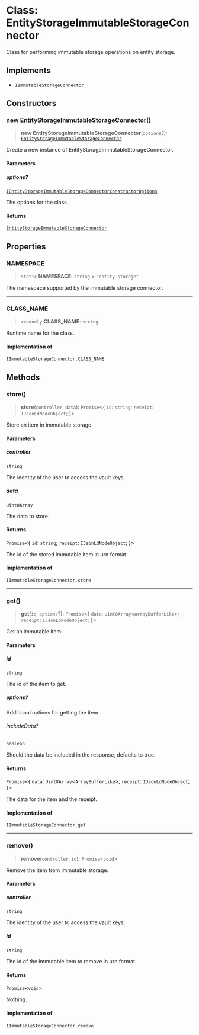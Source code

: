 # Class: EntityStorageImmutableStorageConnector

Class for performing immutable storage operations on entity storage.

## Implements

- `IImmutableStorageConnector`

## Constructors

### new EntityStorageImmutableStorageConnector()

> **new EntityStorageImmutableStorageConnector**(`options`?): [`EntityStorageImmutableStorageConnector`](EntityStorageImmutableStorageConnector.md)

Create a new instance of EntityStorageImmutableStorageConnector.

#### Parameters

##### options?

[`IEntityStorageImmutableStorageConnectorConstructorOptions`](../interfaces/IEntityStorageImmutableStorageConnectorConstructorOptions.md)

The options for the class.

#### Returns

[`EntityStorageImmutableStorageConnector`](EntityStorageImmutableStorageConnector.md)

## Properties

### NAMESPACE

> `static` **NAMESPACE**: `string` = `"entity-storage"`

The namespace supported by the immutable storage connector.

***

### CLASS\_NAME

> `readonly` **CLASS\_NAME**: `string`

Runtime name for the class.

#### Implementation of

`IImmutableStorageConnector.CLASS_NAME`

## Methods

### store()

> **store**(`controller`, `data`): `Promise`\<\{ `id`: `string`; `receipt`: `IJsonLdNodeObject`; \}\>

Store an item in immutable storage.

#### Parameters

##### controller

`string`

The identity of the user to access the vault keys.

##### data

`Uint8Array`

The data to store.

#### Returns

`Promise`\<\{ `id`: `string`; `receipt`: `IJsonLdNodeObject`; \}\>

The id of the stored immutable item in urn format.

#### Implementation of

`IImmutableStorageConnector.store`

***

### get()

> **get**(`id`, `options`?): `Promise`\<\{ `data`: `Uint8Array`\<`ArrayBufferLike`\>; `receipt`: `IJsonLdNodeObject`; \}\>

Get an immutable item.

#### Parameters

##### id

`string`

The id of the item to get.

##### options?

Additional options for getting the item.

###### includeData?

`boolean`

Should the data be included in the response, defaults to true.

#### Returns

`Promise`\<\{ `data`: `Uint8Array`\<`ArrayBufferLike`\>; `receipt`: `IJsonLdNodeObject`; \}\>

The data for the item and the receipt.

#### Implementation of

`IImmutableStorageConnector.get`

***

### remove()

> **remove**(`controller`, `id`): `Promise`\<`void`\>

Remove the item from immutable storage.

#### Parameters

##### controller

`string`

The identity of the user to access the vault keys.

##### id

`string`

The id of the immutable item to remove in urn format.

#### Returns

`Promise`\<`void`\>

Nothing.

#### Implementation of

`IImmutableStorageConnector.remove`
